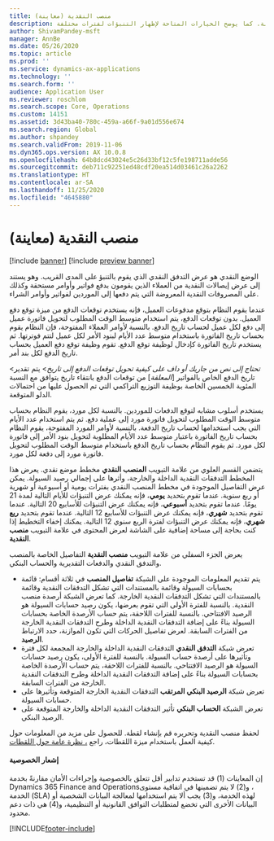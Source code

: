 ```yaml
---
title: منصب النقدية (معاينة)
description: يصف هذا الموضوع كيف تتنبأ ميزة تقدير التدفقات النقدية بالمنصب النقدي الخاص بالمؤسسة لأوقات معينة. كما يوضح الخيارات المتاحة لإظهار التنبؤات لفترات مختلفة.
author: ShivamPandey-msft
manager: AnnBe
ms.date: 05/26/2020
ms.topic: article
ms.prod: ''
ms.service: dynamics-ax-applications
ms.technology: ''
ms.search.form: ''
audience: Application User
ms.reviewer: roschlom
ms.search.scope: Core, Operations
ms.custom: 14151
ms.assetid: 3d43ba40-780c-459a-a66f-9a01d556e674
ms.search.region: Global
ms.author: shpandey
ms.search.validFrom: 2019-11-06
ms.dyn365.ops.version: AX 10.0.8
ms.openlocfilehash: 64b8dcd43024e5c26d33bf12c5fe198711adde56
ms.sourcegitcommit: deb711c92251ed48cdf20ea514d03461c26a2262
ms.translationtype: HT
ms.contentlocale: ar-SA
ms.lasthandoff: 11/25/2020
ms.locfileid: "4645880"
---
```

# <a name="cash-position-preview"></a>منصب النقدية (معاينة)

[!include [banner](../includes/banner.md)]
[!include [preview banner](../includes/preview-banner.md)]

الوضع النقدي هو عرض التدفق النقدي الذي يقوم بالتنبؤ على المدى القريب. وهو يستند إلى عرض إيصالات النقدية من العملاء الذين يقومون بدفع فواتير وأوامر مستحقة وكذلك على المصروفات النقدية المعروضة التي يتم دفعها إلى الموردين لفواتير وأوامر الشراء.

عندما يقوم النظام بتوقع مدفوعات العميل، فإنه يستخدم توقعات الدفع من ميزة توقع دفع العميل. بدون توقعات الدفع، يتم استخدام متوسط الوقت المطلوب لتحويل فاتورة عميل إلى دفع لكل عميل لحساب تاريخ الدفع. بالنسبة لأوامر العملاء المفتوحة، فإن النظام يقوم بحساب تاريخ الفاتورة باستخدام متوسط عدد الأيام لبنود الأمر لكل عميل لتتم فوترتها. ثم يستخدم تاريخ الفاتورة كإدخال لوظيفة توقع الدفع. تقوم وظيفة توقع دفع العميل بحساب تاريخ الدفع لكل بند أمر. 

<*تحتاج إلى نص من جاريك أو داف على كيفية تحويل توقعات الدفع إلى تاريخ*> يتم تقدير تاريخ الدفع الخاص بالفواتير [*المعلقة*] من توقعات الدفع بانتقاء تاريخ يتوافق مع النسبة المئوية الخمسين الخاصة بوظيفة التوزيع التراكمي التي تم الحصول عليها من احتمالات الدلو المتوقعة.

يستخدم أسلوب مشابه لتوقع الدفعات للموردين. بالنسبة لكل مورد، يقوم النظام بحساب متوسط الوقت المطلوب لتحويل فاتورة مورد إلى عملية دفع. ثم يتم استخدام عدد الأيام التي يجب استخدامها لحساب تاريخ الدفعة. بالنسبة لأوامر المورد المفتوحة، يقوم النظام بحساب تاريخ الفاتورة باعتبار متوسط عدد الأيام المطلوبة لتحويل بنود الأمر إلى فاتورة لكل مورد. ثم يقوم النظام بحساب تاريخ الدفع باستخدام متوسط الوقت المطلوب لتحويل فاتورة مورد إلى دفعة لكل مورد.

يتضمن القسم العلوي من علامة التبويب **المنصب النقدي** مخطط موضع نقدي. يعرض هذا المخطط التدفقات النقدية الداخلة والخارجة، وأثرها على إجمالي رصيد السيولة. يمكن عرض التفاصيل الموجودة في مخطط المنصب النقدي بفترات يومية أو أسبوعية أو شهرية أو ربع سنوية. عندما تقوم بتحديد **يومي**، فإنه يمكنك عرض التنبؤات للأيام التالية لمدة 21 يومًا. عندما تقوم بتحديد **أسبوعي**، فإنه يمكنك عرض التنبؤات للأسابيع 20 التالية. عندما تقوم بتحديد **شهري**، فإنه يمكنك عرض التنبؤات للأسابيع 12 التالية. عندما تقوم بتحديد **ربع شهري**، فإنه يمكنك عرض التنبؤات لفترة الربع سنوي 12 التالية. يمكنك إخفاء التخطيط إذا كنت بحاجة إلى مساحة إضافية على الشاشة لعرض المحتوى في علامة التبويب **منصب النقدية**.

يعرض الجزء السفلي من علامة التبويب **منصب النقدية** التفاصيل الخاصة بالمنصب والتدفق النقدي والدفعات التقديرية والحساب البنكي.

- يتم تقديم المعلومات الموجودة على الشبكة **تفاصيل المنصب** في ثلاثة أقسام: قائمة بحسابات السيولة وقائمة بالمستندات التي تشكل التدفقات النقدية وقائمة بالمستندات التي تشكل التدفقات النقدية الخارجة. كما تعرض الشبكة أرصدة منصب النقدية. بالنسبة للفترة الأولى التي تقوم بعرضها، يكون رصيد حسابات السيولة هو الرصيد الافتتاحي. بالنسبة للفترات اللاحقة، يتم حساب الأرصدة الخاصة بحسابات السيولة بناءً على إضافة التدفقات النقدية الداخلة وطرح التدفقات النقدية الخارجة من الفترات السابقة. لعرض تفاصيل الحركات التي تكون الموازنة، حدد الارتباط **الرصيد**.
- تعرض شبكة **التدفق النقدي** التدفقات النقدية الداخلة والخارجة المجمعة لكل فترة وتأثيرها على أرصدة حساب السيولة. بالنسبة للفترة الأولى، يكون رصيد حسابات السيولة هو الرصيد الافتتاحي. بالنسبة للفترات اللاحقة، يتم حساب الأرصدة الخاصة بحسابات السيولة بناءً على إضافة التدفقات النقدية الداخلة وطرح التدفقات النقدية الخارجة من الفترات السابقة.
- تعرض شبكة **الرصيد البنكي المرتقب** التدفقات النقدية الخارجة المتوقعة وتأثيرها على حسابات السيولة.
- تعرض الشبكة **الحساب البنكي** تأثير التدفقات النقدية الداخلة والخارجة المتوقعة على الرصيد البنكي.

لحفظ منصب النقدية وتحريره قم بإنشاء لقطة. للحصول على مزيد من المعلومات حول كيفية العمل باستخدام ميزة اللقطات، راجع [، نظرة عامة حول اللقطات](payment-snapshots.md).

#### <a name="privacy-notice"></a>إشعار الخصوصية
إن المعاينات (1) قد تستخدم تدابير أقل تتعلق بالخصوصية وإجراءات الأمان مقارنةً بخدمة Dynamics 365 Finance and Operations‏، و(2) لا يتم تضمينها في اتفاقية مستوى الخدمة (SLA) لهذه الخدمة، و(3) يجب ألا يتم استخدامها لمعالجة البيانات الشخصية أو البيانات الأخرى التي تخضع لمتطلبات التوافق القانونية أو التنظيمية، و(4) هي ذات دعم محدود.


[!INCLUDE[footer-include](../../includes/footer-banner.md)]